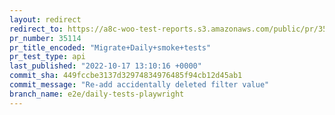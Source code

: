 ```yaml
---
layout: redirect
redirect_to: https://a8c-woo-test-reports.s3.amazonaws.com/public/pr/35114/api/index.html
pr_number: 35114
pr_title_encoded: "Migrate+Daily+smoke+tests"
pr_test_type: api
last_published: "2022-10-17 13:10:16 +0000"
commit_sha: 449fccbe3137d32974834976485f94cb12d45ab1
commit_message: "Re-add accidentally deleted filter value"
branch_name: e2e/daily-tests-playwright
---
```

